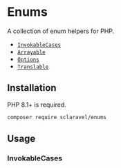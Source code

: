 # Enums

A collection of enum helpers for PHP.

- [`InvokableCases`](#invokablecases)
- [`Arrayable`](#arrayable)
- [`Options`](#options)
- [`Translable`](#translable)

## Installation

PHP 8.1+ is required.

```sh
composer require sclaravel/enums
```

## Usage

### InvokableCases
